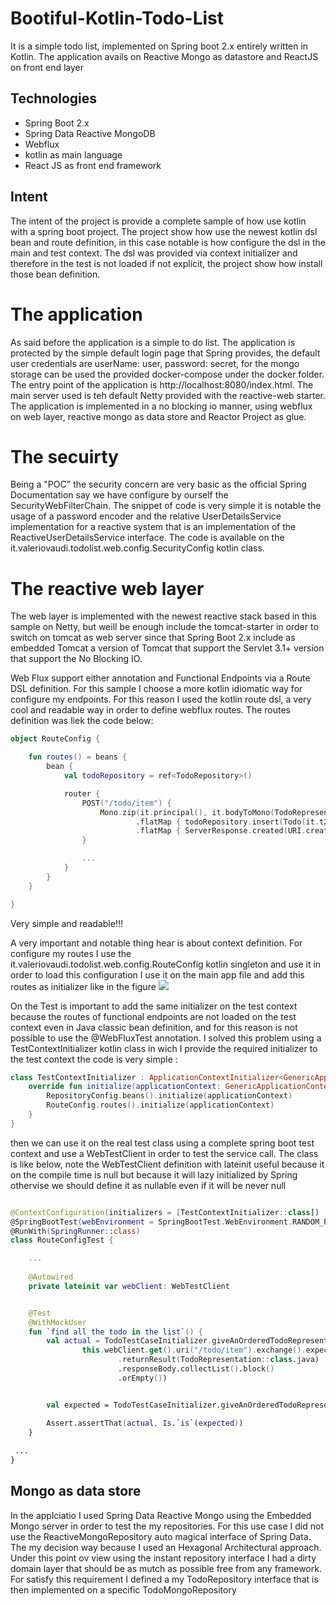 # Bootiful-Kotlin-Todo-List
 
It is a simple todo list, implemented on Spring boot 2.x entirely written in Kotlin. The application avails on 
Reactive Mongo as datastore and ReactJS on front end layer

## Technologies

- Spring Boot 2.x
- Spring Data Reactive MongoDB 
- Webflux
- kotlin as main language
- React JS as front end framework

## Intent
The intent of the project is provide a complete sample of how use kotlin with a spring boot project. 
The project show how use the newest kotlin dsl bean and route definition, in this case notable is how configure the dsl 
in the main and test context. The dsl was provided via context initializer and therefore in the test is not 
loaded if not explicit, the project show how install those bean definition.

# The application
As said before the application is a simple to do list. The application is protected by the simple default login page 
that Spring provides, the default user credentials are userName: user, password: secret, for the mongo storage can be used 
the provided docker-compose under the docker folder. The entry point of the application is http://localhost:8080/index.html.
The main server used is teh default Netty provided with the reactive-web starter. The application is implemented in a no blocking io manner, 
using webflux on web layer, reactive mongo as data store and Reactor Project as glue.

# The secuirty  

Being a "POC" the security concern are very basic as the official Spring Documentation say we have configure by ourself the SecurityWebFilterChain. 
The snippet of code is very simple it is notable the usage of a password encoder and the relative UserDetailsService implementation for a reactive system that is 
an implementation of the ReactiveUserDetailsService interface.
The code is available on the it.valeriovaudi.todolist.web.config.SecurityConfig kotlin class.

# The reactive web layer
The web layer is implemented with the newest reactive stack based in this sample on Netty, but weill be 
enough include the tomcat-starter in order to switch on tomcat as web server since that Spring Boot 2.x include 
as embedded Tomcat a version of Tomcat that support the Servlet 3.1+ version that support the No Blocking IO.

Web Flux support either annotation and Functional Endpoints via a Route DSL definition. For this sample I choose a 
more kotlin idiomatic way for configure my endpoints. For this reason I used the kotlin route dsl, 
a very cool and readable way in order to define webflux routes. The routes definition was liek the code below:
```kotlin
object RouteConfig {

    fun routes() = beans {
        bean {
            val todoRepository = ref<TodoRepository>()

            router {
                POST("/todo/item") {
                    Mono.zip(it.principal(), it.bodyToMono(TodoRepresentation::class.java))
                            .flatMap { todoRepository.insert(Todo(it.t2.id, it.t1.name, it.t2.date, it.t2.todo)) }
                            .flatMap { ServerResponse.created(URI.create("/todo/item/%s".format(it.id))).build() }
                }

                ...
            }
        }
    }

}
```
Very simple and readable!!!

A very important and notable thing hear is about context definition. 
For configure my routes I use the it.valeriovaudi.todolist.web.config.RouteConfig kotlin singleton and use it 
in order to load this configuration I use it on the main app file and add this routes as initializer like in the figure 
![](https://github.com/mrFlick72/bootiful-kotlin-todo-list/blob/master/images/routes_config.png)

On the Test is important to add the same initializer on the test context because the routes of functional endpoints are not 
loaded on the test context even in Java classic bean definition, and for this reason is not possible to use the @WebFluxTest annotation. 
I solved this problem using a TestContextInitializer kotlin class in wich I provide the required initializer to the test context the code is very simple :

```kotlin
class TestContextInitializer : ApplicationContextInitializer<GenericApplicationContext> {
    override fun initialize(applicationContext: GenericApplicationContext) {
        RepositoryConfig.beans().initialize(applicationContext)
        RouteConfig.routes().initialize(applicationContext)
    }
}
```

then we can use it on the real test class using a complete spring boot test context and use a WebTestClient in order to 
test the service call. The class is like below, note the WebTestClient definition with lateinit useful because 
it on the compile time is null but because it will lazy initialized by Spring othervise we should define it as nullable even if it will be never null
```kotlin

@ContextConfiguration(initializers = [TestContextInitializer::class])
@SpringBootTest(webEnvironment = SpringBootTest.WebEnvironment.RANDOM_PORT)
@RunWith(SpringRunner::class)
class RouteConfigTest { 

    ...
    
    @Autowired
    private lateinit var webClient: WebTestClient


    @Test
    @WithMockUser
    fun `find all the todo in the list`() {
        val actual = TodoTestCaseInitializer.giveAnOrderedTodoRepresentationListByIdFor(
                this.webClient.get().uri("/todo/item").exchange().expectStatus().isOk
                        .returnResult(TodoRepresentation::class.java)
                        .responseBody.collectList().block()
                        .orEmpty())


        val expected = TodoTestCaseInitializer.giveAnOrderedTodoRepresentationListById()

        Assert.assertThat(actual, Is.`is`(expected))
    }
 
 ...
}
```

## Mongo as data store
In the applciatio I used Spring Data Reactive Mongo using the Embedded Mongo server in order to test the my repositories. 
For this use case I did not use the ReactiveMongoRepository auto magical interface of Spring Data. The my decision way because I used an Hexagonal Architectural approach.
Under this point ov view using the instant repository interface I had a dirty domain layer that should be as mutch as possible free from any framework.
For satisfy this requirement I defined a my TodoRepository interface that is then implemented on a specific TodoMongoRepository